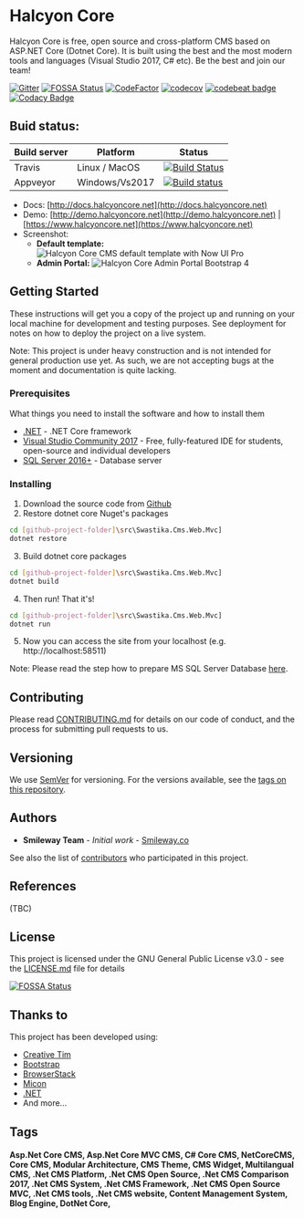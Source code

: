 # Halcyon Core

Halcyon Core is free, open source and cross-platform CMS based on ASP.NET Core (Dotnet Core). It is built using the best and the most modern tools and languages (Visual Studio 2017, C# etc). Be the best and join our team!

[![Gitter](https://badges.gitter.im/Halcyon-Core/Halcyon-Core-Core.svg)](https://gitter.im/Halcyon-Core/Halcyon-Core-Core?utm_source=badge&utm_medium=badge&utm_campaign=pr-badge)
[![FOSSA Status](https://app.fossa.io/api/projects/git%2Bgithub.com%2FHalcyon-Core%2FHalcyon-Core-Core.svg?type=shield)](https://app.fossa.io/projects/git%2Bgithub.com%2FHalcyon-Core%2FHalcyon-Core-Core?ref=badge_shield)
[![CodeFactor](https://www.codefactor.io/repository/github/Halcyon-Core/Halcyon-Core-core/badge)](https://www.codefactor.io/repository/github/Halcyon-Core/Halcyon-Core-core)
[![codecov](https://codecov.io/gh/Halcyon-Core/Halcyon-Core-Core/branch/master/graph/badge.svg)](https://codecov.io/gh/Halcyon-Core/Halcyon-Core-Core)
[![codebeat badge](https://codebeat.co/badges/dcd5aeaf-f8d5-412e-bc22-e937ccf3a698)](https://codebeat.co/projects/github-com-smileway-Halcyon-Core-core-master)
[![Codacy Badge](https://api.codacy.com/project/badge/Grade/bbd56b2b0e1f4711a83dfe61181ed894)](https://www.codacy.com/app/Smilefounder/Halcyon-Core-Core?utm_source=github.com&amp;utm_medium=referral&amp;utm_content=Halcyon-Core/Halcyon-Core-Core&amp;utm_campaign=Badge_Grade)

## Buid status:
| Build server| Platform       | Status      |
|-------------|----------------|-------------|
|Travis       | Linux / MacOS  |[![Build Status](https://travis-ci.org/Halcyon-Core/Halcyon-Core-Core.svg?branch=master)](https://travis-ci.org/Halcyon-Core/Halcyon-Core) |
|Appveyor      | Windows/Vs2017 |[![Build status](https://ci.appveyor.com/api/projects/status/dup0f5a09j58ud8s?svg=true)](https://ci.appveyor.com/project/Smilefounder/halcyon-core)|

- Docs: [http://docs.halcyoncore.net](http://docs.halcyoncore.net)
- Demo: [http://demo.halcyoncore.net](http://demo.halcyoncore.net) | [https://www.halcyoncore.net](https://www.halcyoncore.net)
- Screenshot:  
  - **Default template:**
![Halcyon Core CMS default template with Now UI Pro](https://github.com/Halcyon-Core/Halcyon-Core/blob/master/docs/_images/readme/Halcyon-Core-Default-Template-Now-UI-Pro-800px.gif?raw=true "Halcyon Core CMS default template with Now UI Pro")
  - **Admin Portal:**
![Halcyon Core Admin Portal Bootstrap 4](https://Halcyon-Core.github.io/Halcyon-Admin-HTML/img/white.png "Halcyon Core Admin Portal Bootstrap 4")

## Getting Started

These instructions will get you a copy of the project up and running on your local machine for development and testing purposes. See deployment for notes on how to deploy the project on a live system.

Note: This project is under heavy construction and is not intended for general production use yet. As such, we are not accepting bugs at the moment and documentation is quite lacking.

### Prerequisites

What things you need to install the software and how to install them

* [.NET](https://www.microsoft.com/net/core) - .NET Core framework
* [Visual Studio Community 2017](https://www.visualstudio.com/downloads/) - Free, fully-featured IDE for students, open-source and individual developers
* [SQL Server 2016+](https://www.microsoft.com/en-us/sql-server/sql-server-editions-express) - Database server


### Installing

1. Download the source code from [Github](https://github.com/Halcyon-Core/Halcyon-Core-Core)
2. Restore dotnet core Nuget's packages
```bash
cd [github-project-folder]\src\Swastika.Cms.Web.Mvc]
dotnet restore
```
3. Build dotnet core packages
```bash
cd [github-project-folder]\src\Swastika.Cms.Web.Mvc]
dotnet build
```
4. Then run! That it's!
```bash
cd [github-project-folder]\src\Swastika.Cms.Web.Mvc]
dotnet run
```
5. Now you can access the site from your localhost (e.g. http://localhost:58511)

Note: Please read the step how to prepare MS SQL Server Database [here](/installing?id=step-2-create-the-database-and-a-user).

## Contributing

Please read [CONTRIBUTING.md](CONTRIBUTING.md) for details on our code of conduct, and the process for submitting pull requests to us.

## Versioning

We use [SemVer](http://semver.org/) for versioning. For the versions available, see the [tags on this repository](https://github.com/Halcyon-Core/Halcyon-Core-Core/tags). 

## Authors

* **Smileway Team** - *Initial work* - [Smileway.co](http://www.smileway.co)

See also the list of [contributors](https://github.com/Halcyon-Core/Halcyon-Core-Core/graphs/contributors) who participated in this project.

## References
(TBC)

## License

This project is licensed under the GNU General Public License v3.0 - see the [LICENSE.md](LICENSE.md) file for details


[![FOSSA Status](https://app.fossa.io/api/projects/git%2Bgithub.com%2FHalcyon-Core%2FHalcyon-Core-Core.svg?type=large)](https://app.fossa.io/projects/git%2Bgithub.com%2FHalcyon-Core%2FHalcyon-Core-Core?ref=badge_large)

## Thanks to

This project has been developed using:
* [Creative Tim](https://www.creative-tim.com/)
* [Bootstrap](https://getbootstrap.com/)
* [BrowserStack](https://www.browserstack.com/)
* [Micon](http://xtoolkit.github.io/Micon/icons/)
* [.NET](https://www.microsoft.com/net/core)
* And more...

## Tags
#### Asp.Net Core CMS, Asp.Net Core MVC CMS, C# Core CMS, NetCoreCMS, Core CMS, Modular Architecture, CMS Theme, CMS Widget, Multilangual CMS, .Net CMS Platform, .Net CMS Open Source, .Net CMS Comparison 2017, .Net CMS System, .Net CMS Framework, .Net CMS Open Source MVC, .Net CMS tools, .Net CMS website, Content Management System, Blog Engine, DotNet Core,
